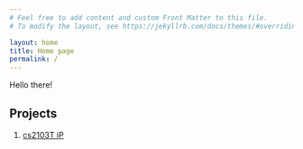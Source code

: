 ```yaml
---
# Feel free to add content and custom Front Matter to this file.
# To modify the layout, see https://jekyllrb.com/docs/themes/#overriding-theme-defaults

layout: home
title: Home page
permalink: /
---
```



Hello there!

## Projects

 1. [cs2103T iP](https://gabau.github.io/ip)


